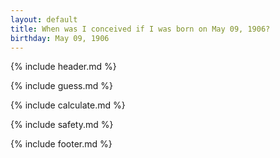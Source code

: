```yaml
---
layout: default
title: When was I conceived if I was born on May 09, 1906?
birthday: May 09, 1906
---
```


{% include header.md %}

{% include guess.md %}

{% include calculate.md %}

{% include safety.md %}

{% include footer.md %}



